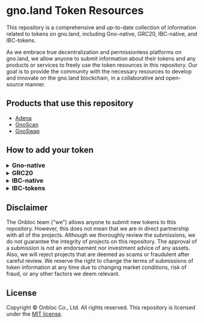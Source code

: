 # gno.land Token Resources

This repository is a comprehensive and up-to-date collection of information related to tokens on gno.land, including Gno-native, GRC20, IBC-native, and IBC-tokens.

As we embrace true decentralization and permissionless platforms on gno.land, we allow anyone to submit information about their tokens and any products or services to freely use the token resources in this repository. Our goal is to provide the community with the necessary resources to develop and innovate on the gno.land blockchain, in a collaborative and open-source manner.

## Products that use this repository

- [Adena](https://adena.app/)
- [GnoScan](https://gnoscan.io/)
- [GnoSwap](https://beta.gnoswap.io/)

## How to add your token

<details>
  <summary><h2 style='display: inline; font-size: 16px'>Gno-native</h2></summary>

1. Fork this repo to your own GitHub account
2. Clone your fork and create a new branch

   ```shell
   git clone git@GitHub.com:<YOUR_ACCOUNT>/gno-token-resource.git
   cd gno-token-resource
   git branch <BRANCH_NAME>
   git checkout <BRANCH_NAME>
   ```

3. Add information about your token to be displayed

   - Required information:
     - `id`: The id of your token. This must be unique value
     - `name`: The name of your token to be displayed. Please capitalize the first letter.
     - `denom`: The denom of your token.
     - `symbol`: The abbreviation of your token's name, AKA the ticker. Please capitalize all letters.
     - `decimals`: The decimals of your token.
     - `chain_id`: The chain ID of your token.
     - `description`: A description of your token. You can write up to 1,500 letters.
     - `website_url`: The Website URL of your token.
     - `twitter_url`: The Twitter URL of your token.
     - `discord_url`: The Discord URL of your token.
     - `docs_url`: The Docs URL of your token.
     - `image`: The location of the image of your token.
       - Use the `svg` format and set the file's name as <YOUR-TOKEN-SYMBOL.svg>
       - Add the image file in `/gno-native/images` folder.

4. Add the token information to `/gno-native/{CHAIN_ID}.json`

---

```json
// An example with gno.land
// {CHAIN_ID}.json file located in /gno-native/
[
  {
    "id": "ugnot",
    "name": "gno.land",
    "denom": "ugnot",
    "symbol": "GNOT",
    "decimals": 6,
    "chain_id": "test6",
    "description": "Gno.land is a layer-1 blockchain that integrates a series of cutting-edge technologies, including Tendermint2, GnoVM, the Proof-of-Contribution consensus mechanism, on-chain governance through a new DAO framework with support for sub-DAOs, and a unique licensing model that enables built-in monetization of open-source code.",
    "website_url": "https://gno.land/",
    "twitter_url": "https://x.com/_gnoland",
    "discord_url": "https://discord.gg/CMHMzbjNxv",
    "docs_url": "https://docs.gno.land",
    "image": "/gno-native/images/ugnot.svg"
  }
]
```

5. Commit and push to your forked repo

   ```shell
   git add -A
   git commit -m “Add <YOUR-TOKEN-SYMBOL>”
   git push origin <BRANCH_NAME>
   ```

6. Make a pull request from your forked repo to `main`
</details>

<details>
  <summary><h2 style='display: inline; font-size: 16px'>GRC20</h2></summary>

1. Fork this repo to your own GitHub account
2. Clone your fork and create a new branch

   ```shell
   git clone git@GitHub.com:<YOUR_ACCOUNT>/gno-token-resource.git
   cd gno-token-resource
   git branch <BRANCH_NAME>
   git checkout <BRANCH_NAME>
   ```

3. Add information about your token to be displayed

   - Required information:
     - `name`: The name of your token to be displayed. Please capitalize the first letter.
     - `pkg_path`: The package path of your GRC20 realm.
     - `symbol`: The abbreviation your token's name, AKA the ticker. Please capitalize all letters.
     - `decimals`: The decimals of your token.
     - `chain_id`: The chain ID of your token.
     - `description`: A description of your token. You can write up to 1,500 letters.
     - `website_url`: The Website URL of your token.
     - `twitter_url`: The Twitter URL of your token.
     - `discord_url`: The Discord URL of your token.
     - `docs_url`: The Docs URL of your token.
     - `image`: The location of the image of your token.
       - Use the `svg` format and set the file's name to <YOUR-TOKEN-SYMBOL.svg>
       - Add the image file in `/grc20/images` folder.

4. Add the token information to `/grc20/{CHAIN_ID}.json`

---

```json
// An example with Foo
// {CHAIN_ID}.json file located in /grc20/
[
  {
    "name": "Foo",
    "pkg_path": "gno.land/r/demo/foo20",
    "symbol": "FOO",
    "decimals": 4,
    "chain_id": "test6",
    "description": "Foo is a test realm of GRC20",
    "website_url": "https://foo.com",
    "twitter_url": "",
    "discord_url": "",
    "docs_url": "",
    "image": "/grc20/images/foo.svg"
  }
]
```

5. Commit and push to your forked repo

   ```shell
   git add -A
   git commit -m “Add <YOUR-TOKEN-SYMBOL>”
   git push origin <BRANCH_NAME>
   ```

6. Make a pull request from your forked repo to `main`
</details>

<details>
  <summary><h2 style='display: inline; font-size: 16px'>IBC-native</h2></summary>

1. Fork this repo to your own GitHub account
2. Clone your fork and create a new branch

   ```shell
   git clone git@GitHub.com:<YOUR_ACCOUNT>/gno-token-resource.git
   cd gno-token-resource
   git branch <BRANCH_NAME>
   git checkout <BRANCH_NAME>
   ```

3. Add information about your token to be displayed

   - Required information:
     - `name`: The name of your token to be displayed. Please capitalize the first letter.
     - `denom`: The denom of your token.
     - `chain`: The origin chain that the token was issued from.
     - `symbol`: The abbreviation your token's name, AKA the ticker. Please capitalize all letters.
     - `decimals`: The decimals of your token.
     - `description`: A description of your token. You can write up to 1,500 letters.
     - `website_url`: The Website URL of your token.
     - `twitter_url`: The Twitter URL of your token.
     - `discord_url`: The Discord URL of your token.
     - `docs_url`: The Docs URL of your token.
     - `image`: The location of the image of your token.
       - Use the `svg` format and set the file's name to <YOUR-TOKEN-SYMBOL.svg>
       - Add the image file in `/ibc-native/images` folder.

4. Add the token information to `/ibc-native/{CHAIN_ID}.json`

---

```json
// An example with Cosmos
// {CHAIN_ID}.json file located in /ibc-native/
[
  {
    "name": "Cosmos",
    "denom": "uatom",
    "chain_id": "test6",
    "symbol": "ATOM",
    "decimals": 6,
    "description": "The ATOM token is the native token of the Cosmos Hub. In return for securing the Hub's services by staking ATOM, transaction fees and staking rewards are distributed to the Cosmos Hub.",
    "website_url": "https://cosmos.network/",
    "twitter_url": "",
    "discord_url": "",
    "docs_url": "",
    "image": "/ibc-native/images/atom.svg"
  }
]
```

5. Commit and push to your forked repo

   ```shell
   git add -A
   git commit -m “Add <YOUR-TOKEN-SYMBOL>”
   git push origin <BRANCH_NAME>
   ```

6. Make a pull request from your forked repo to `main`
</details>

<details>
  <summary><h2 style='display: inline; font-size: 16px'>IBC-tokens</h2></summary>

1. Fork this repo to your own GitHub account
2. Clone your fork and create a new branch

   ```shell
   git clone git@GitHub.com:<YOUR_ACCOUNT>/gno-token-resource.git
   cd gno-token-resource
   git branch <BRANCH_NAME>
   git checkout <BRANCH_NAME>
   ```

3. Add information about your token to be displayed

   - Required information:
     - `denom`: The denom of your token.
     - `chain_id`: The chain ID of your token.
     - `origin_chain`: The origin chain that your token was issued from.
     - `origin_denom`: The origin denom of your token.
     - `origin_type`: The origin type of your token (staking, native, pool, ibc, bridge, cw20, or erc20).
     - `symbol`: The abbreviation your token's name, AKA the ticker. Please capitalize all letters.
     - `decimals`: The decimals of your token.
     - `path`: The path way that your IBC token has traveled through from the origin chain.
     - `channel`: The channel of the chain that your IBC token is currently on.
     - `port`: The port of your IBC token.
     - `image`: The location of the image of your token.
       - Use the `svg` format and set the file's name to <YOUR-TOKEN-SYMBOL.svg>
       - Add the image file in `/ibc-tokens/images` folder.

4. Add the token information to `/ibc-tokens/{CHAIN_ID}.json`

---

```json
// An example with Cosmos
// {CHAIN_ID}.json file located in /ibc-tokens/
[
  {
    "denom": "ibc/27394FB092D2ECCD56123C74F36E4C1F926001CEADA9CA97EA622B25F41E5EB2",
    "denom": "test6",
    "origin_chain": "cosmos",
    "origin_denom": "uatom",
    "origin_type": "native",
    "symbol": "ATOM",
    "decimals": 6,
    "path": "cosmos>osmosis", //The IBC Atom token is on the Osmosis chain
    "channel": "channel-0", //A channel of the Osmosis chain
    "port": "transfer",
    "image": "/ibc-tokens/images/atom.svg" //Optional
  }
]
```

5. Commit and push to your forked repo

   ```shell
   git add -A
   git commit -m “Add <YOUR-TOKEN-SYMBOL>”
   git push origin <BRANCH_NAME>
   ```

6. Make a pull request from your forked repo to `main`
</details>

## Disclaimer

The Onbloc team ("we") allows anyone to submit new tokens to this repository. However, this does not mean that we are in direct partnership with all of the projects. Although we thoroughly review the submissions, we do not guarantee the integrity of projects on this repository. The approval of a submission is not an endorsement nor investment advice of any assets. Also, we will reject projects that are deemed as scams or fraudulent after careful review. We reserve the right to change the terms of submissions of token information at any time due to changing market conditions, risk of fraud, or any other factors we deem relevant.

## License

Copyright © Onbloc Co., Ltd. All rights reserved. This repository is licensed under the [MIT license](https://GitHub.com/onbloc/gno-token-resource/blob/main/LICENSE).
